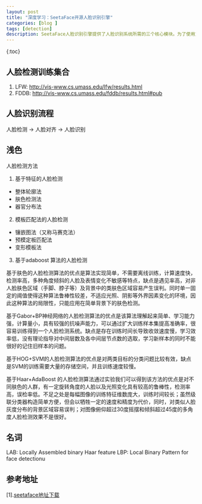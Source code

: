 ```yaml
---
layout: post
title: "深度学习：SeetaFace开源人脸识别引擎"
categories: [blog ]
tags: [detection]
description: SeetaFace人脸识别引擎提供了人脸识别系统所需的三个核心模块。为了使用方便，决定使用swig编译python接口进行使用。
---
```


{:toc} 

## 人脸检测训练集合

1. LFW: http://vis-www.cs.umass.edu/lfw/results.html
2. FDDB: http://vis-www.cs.umass.edu/fddb/results.html#pub

## 人脸识别流程

人脸检测 -> 人脸对齐 -> 人脸识别

##  浅色

人脸检测方法
1. 基于特征的人脸检测
* 整体轮廓法
* 肤色检测法
* 器官分布法
2. 模板匹配法的人脸检测
* 镶嵌图法（又称马赛克法）
* 预模定板匹配法
* 变形模板法
3. 基于adaboost 算法的人脸检测

基于肤色的人脸检测算法的优点是算法实现简单，不需要离线训练，计算速度快，检测率高，多种角度倾斜的人脸及表情变化不敏感等特点，缺点是遇见率高，对非人脸肤色区域（手脚、脖子等）及背景中的类肤色区域容易产生误判。同时单一固定的阈值使得这种算法鲁棒性较差，不适应光照、阴影等外界因素变化的环境，因此这种算法的局限性，只能应用在简单背景下的肤色检测。

基于Gabor+BP神经网络的人脸检测算法的优点是该算法理解起来简单、学习能力强，计算量小，具有较强的抗噪声能力，可以通过扩大训练样本集提高准确率，很容易训练得到一个人脸检测系统。缺点是存在训练时间长导致收敛速度慢，学习效率低，没有理论指导对中间层数及各中间层节点数的选取，学习新样本的同时不能很好的记住旧样本的问题。

基于HOG+SVM的人脸检测算法的优点是对两类目标的分类问题比较有效，缺点是SVM的训练需要大量的存储空间，并且训练速度较慢。

基于Haar+AdaBoost 的人脸检测算法通过实验我们可以得到该方法的优点是对不同肤色的人群，有一定旋转角度的人脸以及光照变化具有较高的鲁棒性，检测率高，误检率低。不足之处是每幅图像的训练特征维数庞大，训练时间较长；虽然级联分类器构造简单方便，但会以牺牲一定的速度和精度为代价，同时，对类似人脸灰度分布的背景区域容易误判；对图像俯仰超过30度摇摆和倾斜超过45度的多角度人脸检测效果不是很好。

## 名词

LAB: Locally Assembled binary Haar feature
LBP: Local Binary Pattern for face detectionu

## 参考地址
[1].[seetaface地址下载](https://github.com/seetaface/SeetaFaceEngine)